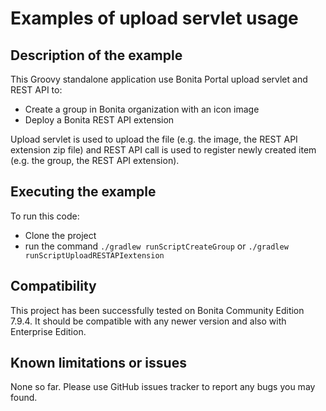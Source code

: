 # Examples of upload servlet usage

## Description of the example
This Groovy standalone application use Bonita Portal upload servlet and REST API to:
- Create a group in Bonita organization with an icon image
- Deploy a Bonita REST API extension

Upload servlet is used to upload the file (e.g. the image, the REST API extension zip file) and REST API call is used to register newly created item (e.g. the group, the REST API extension).

## Executing the example
To run this code:
- Clone the project
- run the command `./gradlew runScriptCreateGroup` or `./gradlew runScriptUploadRESTAPIextension`

## Compatibility
This project has been successfully tested on Bonita Community Edition 7.9.4. It should be compatible with any newer version and also with Enterprise Edition.

## Known limitations or issues
None so far. Please use GitHub issues tracker to report any bugs you may found.
